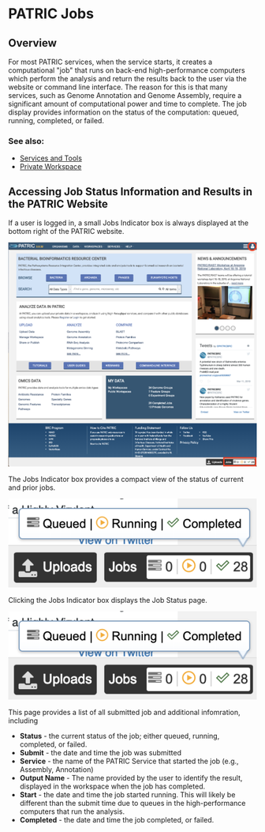 # PATRIC Jobs

## Overview
For most PATRIC services, when the service starts, it creates a computational "job" that runs on back-end high-performance computers which perform the analysis and return the results back to the user via the website or command line interface. The reason for this is that many services, such as Genome Annotation and Genome Assembly, require a significant amount of computational power and time to complete. The job display provides information on the status of the computation: queued, running, completed, or failed. 

### See also:
  * [Services and Tools](../services/services_tab.html.html)
  * [Private Workspace](../workspaces/workspace.html)

## Accessing Job Status Information and Results in the PATRIC Website
If a user is logged in, a small Jobs Indicator box is always displayed at the bottom right of the PATRIC website.  

![PATRIC Jobs on Homepage](../images/jobs_on_homepage.png)

The Jobs Indicator box provides a compact view of the status of current and prior jobs.

![Jobs Indicator Box](../images/jobs_indicator_box.png)

Clicking the Jobs Indicator box displays the Job Status page.  

![Jobs Indicator Box](../images/jobs_indicator_box.png)

This page provides a list of all submitted job and additional infomration, including

* **Status** - the current status of the job; either queued, running, completed, or failed.
* **Submit** - the date and time the job was submitted
* **Service** - the name of the PATRIC Service that started the job (e.g., Assembly, Annotation)
* **Output Name** - The name provided by the user to identify the result, displayed in the workspace when the job has completed.
* **Start** - the date and time the job started running.  This will likely be different than the submit time due to queues in the high-performance computers that run the analysis.
* **Completed** - the date and time the job completed, or failed.






